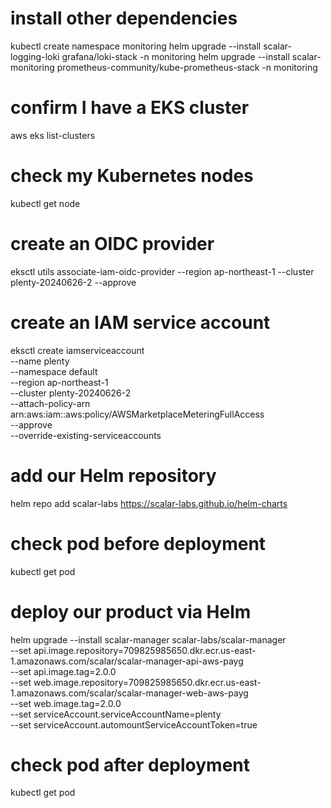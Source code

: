 # install other dependencies
kubectl create namespace monitoring
helm upgrade --install scalar-logging-loki grafana/loki-stack -n monitoring
helm upgrade --install scalar-monitoring prometheus-community/kube-prometheus-stack -n monitoring

# confirm I have a EKS cluster
aws eks list-clusters

# check my Kubernetes nodes
kubectl get node

# create an OIDC provider
eksctl utils associate-iam-oidc-provider --region ap-northeast-1 --cluster plenty-20240626-2 --approve

# create an IAM service account
eksctl create iamserviceaccount \
    --name plenty \
    --namespace default \
    --region ap-northeast-1 \
    --cluster plenty-20240626-2 \
    --attach-policy-arn arn:aws:iam::aws:policy/AWSMarketplaceMeteringFullAccess \
    --approve \
    --override-existing-serviceaccounts

# add our Helm repository
helm repo add scalar-labs https://scalar-labs.github.io/helm-charts

# check pod before deployment
kubectl get pod

# deploy our product via Helm
helm upgrade --install scalar-manager scalar-labs/scalar-manager \
  --set api.image.repository=709825985650.dkr.ecr.us-east-1.amazonaws.com/scalar/scalar-manager-api-aws-payg \
  --set api.image.tag=2.0.0 \
  --set web.image.repository=709825985650.dkr.ecr.us-east-1.amazonaws.com/scalar/scalar-manager-web-aws-payg \
  --set web.image.tag=2.0.0 \
  --set serviceAccount.serviceAccountName=plenty \
  --set serviceAccount.automountServiceAccountToken=true

# check pod after deployment
kubectl get pod
